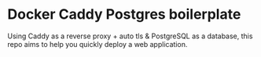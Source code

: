 # Docker Caddy Postgres boilerplate

Using Caddy as a reverse proxy + auto tls & PostgreSQL as a database, this repo aims to help you quickly deploy a web application.

